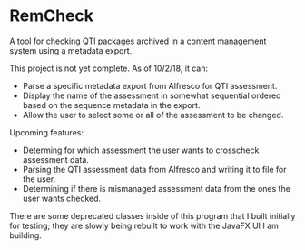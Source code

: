 # RemCheck
A tool for checking QTI packages archived in a content management system using a metadata export.

This project is not yet complete. As of 10/2/18, it can:

- Parse a specific metadata export from Alfresco for QTI assessment.
- Display the name of the assessment in somewhat sequential ordered based on the sequence metadata in the export.
- Allow the user to select some or all of the assessment to be changed.


Upcoming features:
- Determing for which assessment the user wants to crosscheck assessment data.
- Parsing the QTI assessment data from Alfresco and writing it to file for the user.
- Determining if there is mismanaged assessment data from the ones the user wants checked.

There are some deprecated classes inside of this program that I built initially for testing; they are slowly being rebuilt to work with the JavaFX UI I am building.
